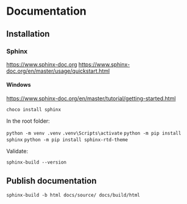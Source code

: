 # Documentation

## Installation 

### Sphinx 

https://www.sphinx-doc.org
https://www.sphinx-doc.org/en/master/usage/quickstart.html

#### Windows 

https://www.sphinx-doc.org/en/master/tutorial/getting-started.html

`choco install sphinx`

In the root folder:

`python -m venv .venv`
`.venv\Scripts\activate`
`python -m pip install sphinx`
`python -m pip install sphinx-rtd-theme`

Validate: 

`sphinx-build --version`

## Publish documentation

`sphinx-build -b html docs/source/ docs/build/html`